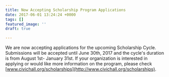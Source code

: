 ```yaml
---
title: Now Accepting Scholarship Program Applications
date: 2017-06-01 13:24:24 +0000
tags: []
featured_image: ''
draft: true

---
```



We are now accepting applications for the upcoming Scholarship Cycle. Submissions will be accepted until June 30th, 2017 and the cycle's duration is from August 1st- January 31st. If your organization is interested in applying or would like more information on the program, please check [www.civichall.org/scholarships](http://www.civichall.org/scholarships).